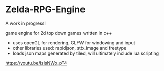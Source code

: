# Zelda-RPG-Engine

A work in progress!

game engine for 2d top down games written in c++
- uses openGL for rendering, GLFW for windowing and input
- other libraries used: rapidjson, stb_image and freetype
- loads json maps generated by tiled, will ultimately include lua scripting


https://youtu.be/IzIsNWo_pT4 
